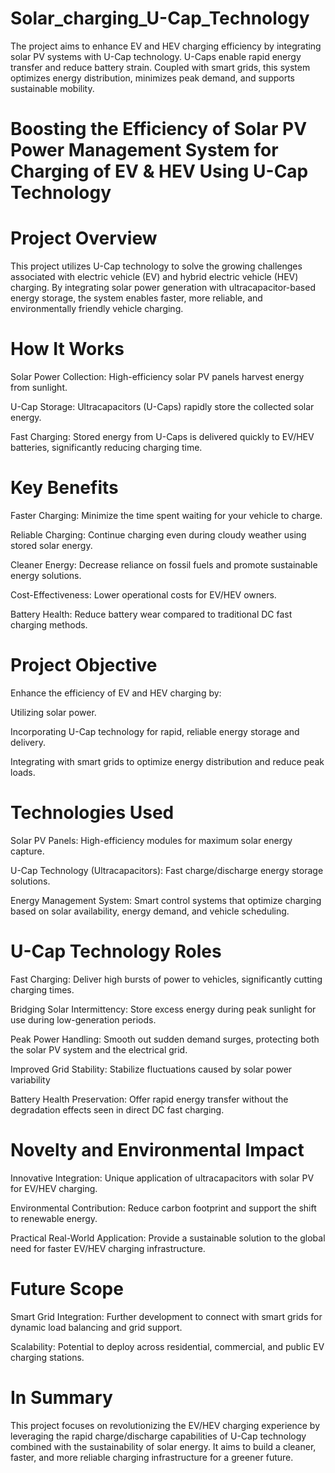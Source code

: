 # Solar_charging_U-Cap_Technology
 The project aims to enhance EV and HEV charging efficiency by integrating solar PV systems with U-Cap technology. U-Caps enable rapid energy transfer and reduce battery strain. Coupled with smart grids, this system optimizes energy distribution, minimizes peak demand, and supports sustainable mobility.
# Boosting the Efficiency of Solar PV Power Management System for Charging of EV & HEV Using U-Cap Technology
# Project Overview
This project utilizes U-Cap technology to solve the growing challenges associated with electric vehicle (EV) and hybrid electric vehicle (HEV) charging. By integrating solar power generation with ultracapacitor-based energy storage, the system enables faster, more reliable, and environmentally friendly vehicle charging.

# How It Works
Solar Power Collection: High-efficiency solar PV panels harvest energy from sunlight.

U-Cap Storage: Ultracapacitors (U-Caps) rapidly store the collected solar energy.

Fast Charging: Stored energy from U-Caps is delivered quickly to EV/HEV batteries, significantly reducing charging time.

# Key Benefits
Faster Charging: Minimize the time spent waiting for your vehicle to charge.

Reliable Charging: Continue charging even during cloudy weather using stored solar energy.

Cleaner Energy: Decrease reliance on fossil fuels and promote sustainable energy solutions.

Cost-Effectiveness: Lower operational costs for EV/HEV owners.

Battery Health: Reduce battery wear compared to traditional DC fast charging methods.

# Project Objective
Enhance the efficiency of EV and HEV charging by:

Utilizing solar power.

Incorporating U-Cap technology for rapid, reliable energy storage and delivery.

Integrating with smart grids to optimize energy distribution and reduce peak loads.

# Technologies Used
Solar PV Panels: High-efficiency modules for maximum solar energy capture.

U-Cap Technology (Ultracapacitors): Fast charge/discharge energy storage solutions.

Energy Management System: Smart control systems that optimize charging based on solar availability, energy demand, and vehicle scheduling.

# U-Cap Technology Roles
Fast Charging: Deliver high bursts of power to vehicles, significantly cutting charging times.

Bridging Solar Intermittency: Store excess energy during peak sunlight for use during low-generation periods.

Peak Power Handling: Smooth out sudden demand surges, protecting both the solar PV system and the electrical grid.

Improved Grid Stability: Stabilize fluctuations caused by solar power variability

Battery Health Preservation: Offer rapid energy transfer without the degradation effects seen in direct DC fast charging.

# Novelty and Environmental Impact
Innovative Integration: Unique application of ultracapacitors with solar PV for EV/HEV charging.

Environmental Contribution: Reduce carbon footprint and support the shift to renewable energy.

Practical Real-World Application: Provide a sustainable solution to the global need for faster EV/HEV charging infrastructure.

# Future Scope
Smart Grid Integration: Further development to connect with smart grids for dynamic load balancing and grid support.

Scalability: Potential to deploy across residential, commercial, and public EV charging stations.

# In Summary
This project focuses on revolutionizing the EV/HEV charging experience by leveraging the rapid charge/discharge capabilities of U-Cap technology combined with the sustainability of solar energy. It aims to build a cleaner, faster, and more reliable charging infrastructure for a greener future.

